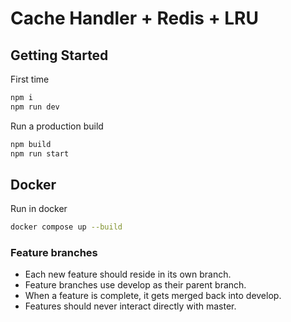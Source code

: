 # Cache Handler + Redis + LRU

## Getting Started

First time

```bash
npm i
npm run dev
```

Run a production build

```bash
npm build
npm run start
```

## Docker

Run in docker

```bash
docker compose up --build
```

### Feature branches

- Each new feature should reside in its own branch.
- Feature branches use develop as their parent branch.
- When a feature is complete, it gets merged back into develop.
- Features should never interact directly with master.
